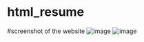 # html_resume

#screenshot of the website
![image](https://github.com/Regularname11/html_resume/assets/78084972/07b700db-6079-404b-9a7f-d899dd72ecf2)
![image](https://github.com/Regularname11/html_resume/assets/78084972/eb2c033e-161a-414e-a682-a76ba9b22b0b)
